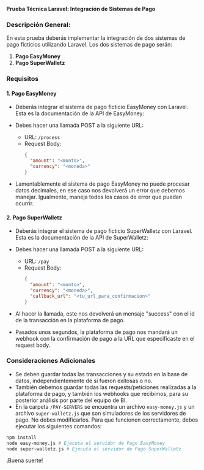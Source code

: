 **Prueba Técnica Laravel: Integración de Sistemas de Pago**

### Descripción General:

En esta prueba deberás implementar la integración de dos sistemas de pago ficticios utilizando Laravel. Los dos sistemas de pago serán:

1. **Pago EasyMoney**
2. **Pago SuperWalletz**

### Requisitos

#### 1. Pago EasyMoney

- Deberás integrar el sistema de pago ficticio EasyMoney con Laravel. Esta es la documentación de la API de EasyMoney:
  
- Debes hacer una llamada POST a la siguiente URL:
  - URL: `/process`
  - Request Body:
    ```json
    {
      "amount": "<monto>",
      "currency": "<moneda>"
    }
    ```
- Lamentablemente el sistema de pago EasyMoney no puede procesar datos decimales, en ese caso nos devolverá un error que debemos manejar. Igualmente, maneja todos los casos de error que puedan ocurrir.

#### 2. Pago SuperWalletz

- Deberás integrar el sistema de pago ficticio SuperWalletz con Laravel. Esta es la documentación de la API de SuperWalletz:

- Debes hacer una llamada POST a la siguiente URL:
  - URL: `/pay`
  - Request Body:
    ```json
    {
      "amount": "<monto>",
      "currency": "<moneda>",
      "callback_url": "<tu_url_para_confirmacion>"
    }
    ```

- Al hacer la llamada, este nos devolverá un mensaje "success" con el id de la transacción en la plataforma de pago.
- Pasados unos segundos, la plataforma de pago nos mandará un webhook con la confirmación de pago a la URL que especificaste en el request body.

### Consideraciones Adicionales

- Se deben guardar todas las transacciones y su estado en la base de datos, independientemente de si fueron exitosas o no.
- También debemos guardar todas las requests/peticiones realizadas a la plataforma de pago, y también los webhooks que recibimos, para su posterior análisis por parte del equipo de BI.
- En la carpeta `/PAY-SERVERS` se encuentra un archivo `easy-money.js` y un archivo `super-walletz.js` que son simuladores de los servidores de pago. No debes modificarlos. Para que funcionen correctamente, debes ejecutar los siguientes comandos:

```bash
npm install
node easy-money.js # Ejecuta el servidor de Pago EasyMoney
node super-walletz.js # Ejecuta el servidor de Pago SuperWalletz
```

¡Buena suerte!


